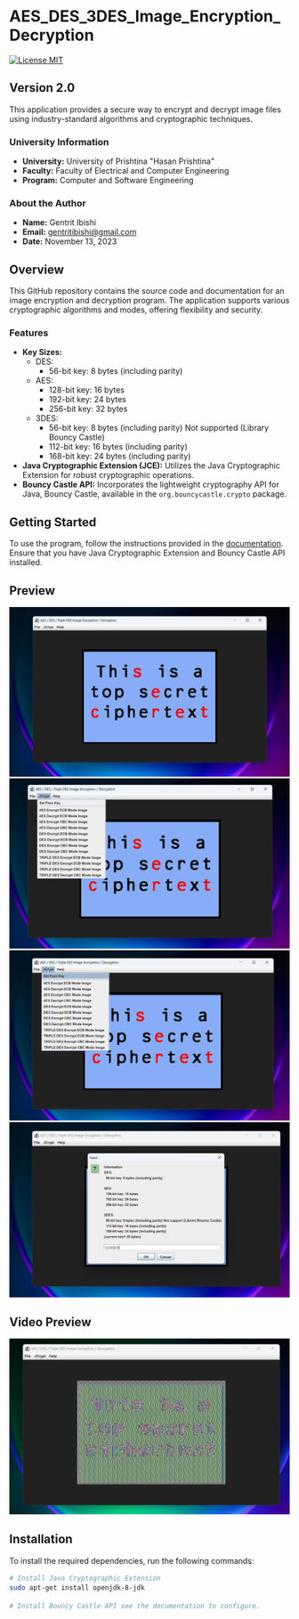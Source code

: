 # AES_DES_3DES_Image_Encryption_Decryption

[![License MIT](https://img.shields.io/badge/license-MIT-blue.svg)](https://github.com/GentritIbishi/AES_DES_3DES_Image_Encryption_Decyption/blob/master/LICENSE.txt)

## Version 2.0
This application provides a secure way to encrypt and decrypt image files using industry-standard algorithms and cryptographic techniques.

### University Information
- **University:** University of Prishtina "Hasan Prishtina"
- **Faculty:** Faculty of Electrical and Computer Engineering
- **Program:** Computer and Software Engineering

### About the Author
- **Name:** Gentrit Ibishi
- **Email:** gentritibishi@gmail.com
- **Date:** November 13, 2023

## Overview
This GitHub repository contains the source code and documentation for an image encryption and decryption program. The application supports various cryptographic algorithms and modes, offering flexibility and security.

### Features
- **Key Sizes:**
  - DES:
    - 56-bit key: 8 bytes (including parity)
  - AES:
    - 128-bit key: 16 bytes
    - 192-bit key: 24 bytes
    - 256-bit key: 32 bytes
  - 3DES:
    - 56-bit key: 8 bytes (including parity) Not supported (Library Bouncy Castle)
    - 112-bit key: 16 bytes (including parity)
    - 168-bit key: 24 bytes (including parity)
- **Java Cryptographic Extension (JCE):** Utilizes the Java Cryptographic Extension for robust cryptographic operations.
- **Bouncy Castle API:** Incorporates the lightweight cryptography API for Java, Bouncy Castle, available in the `org.bouncycastle.crypto` package.

## Getting Started
To use the program, follow the instructions provided in the [documentation](https://github.com/GentritIbishi/AES_DES_3DES_Image_Encryption_Decyption/blob/master/documentation.pdf). Ensure that you have Java Cryptographic Extension and Bouncy Castle API installed.

## Preview
![Application overview](https://github.com/GentritIbishi/AES_DES_3DES_Image_Encryption_Decyption/blob/master/screenshots/1.png)
![JCrypt overview](https://github.com/GentritIbishi/AES_DES_3DES_Image_Encryption_Decyption/blob/master/screenshots/2.png)
![JCrypt overview set key](https://github.com/GentritIbishi/AES_DES_3DES_Image_Encryption_Decyption/blob/master/screenshots/3.png)
![Key overview](https://github.com/GentritIbishi/AES_DES_3DES_Image_Encryption_Decyption/blob/master/screenshots/4.png)

## Video Preview
[![Watch the Video](https://github.com/GentritIbishi/AES_DES_3DES_Image_Encryption_Decyption/blob/master/screenshots/thumbnail.png)](https://github.com/GentritIbishi/AES_DES_3DES_Image_Encryption_Decyption/blob/master/screenshots/Application%20video.wmv)

## Installation
To install the required dependencies, run the following commands:

```bash
# Install Java Cryptographic Extension
sudo apt-get install openjdk-8-jdk

# Install Bouncy Castle API see the documentation to configure.

